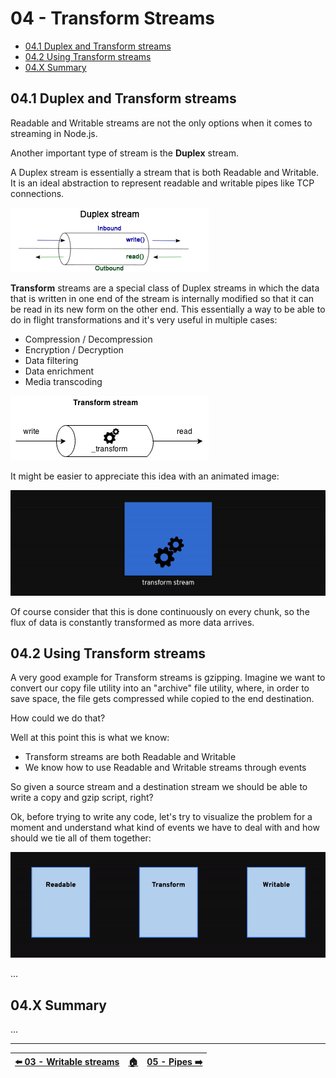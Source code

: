 # 04 - Transform Streams

- [04.1 Duplex and Transform streams](#041-duplex-and-transform-streams)
- [04.2 Using Transform streams](#042-using-transform-streams)
- [04.X Summary](#04X-summary)


## 04.1 Duplex and Transform streams

Readable and Writable streams are not the only options when it comes to streaming in Node.js.

Another important type of stream is the **Duplex** stream.

A Duplex stream is essentially a stream that is both Readable and Writable. It is an ideal abstraction to represent readable and writable pipes like TCP connections.

![Duplex stream schema](./images/duplex-stream-schema.png)

**Transform** streams are a special class of Duplex streams in which the data that is written in one end of the stream is internally modified so that it can be read in its new form on the other end. This essentially a way to be able to do in flight transformations and it's very useful in multiple cases:

 - Compression / Decompression
 - Encryption / Decryption
 - Data filtering
 - Data enrichment
 - Media transcoding

![Transform stream schema](./images/transform-stream-schema.png)

It might be easier to appreciate this idea with an animated image:

![Transform stream animation](./images/transform-stream-animation.gif)

Of course consider that this is done continuously on every chunk, so the flux of data is constantly transformed as more data arrives.


## 04.2 Using Transform streams

A very good example for Transform streams is gzipping. Imagine we want to convert our copy file utility into an "archive" file utility, where, in order to save space, the file gets compressed while copied to the end destination.

How could we do that?

Well at this point this is what we know:

 - Transform streams are both Readable and Writable
 - We know how to use Readable and Writable streams through events

So given a source stream and a destination stream we should be able to write a copy and gzip script, right?

Ok, before trying to write any code, let's try to visualize the problem for a moment and understand what kind of events we have to deal with and how should we tie all of them together:

![Transform stream events animation](./images/transform-stream-events.gif)

...




## 04.X Summary

...

---

| [⬅️ 03 - Writable streams](/03-writable-streams/README.md) | [🏠](/README.md)| [05 - Pipes ➡️](/05-pipes/README.md)|
|:--------------|:------:|------------------------------------------------:|
